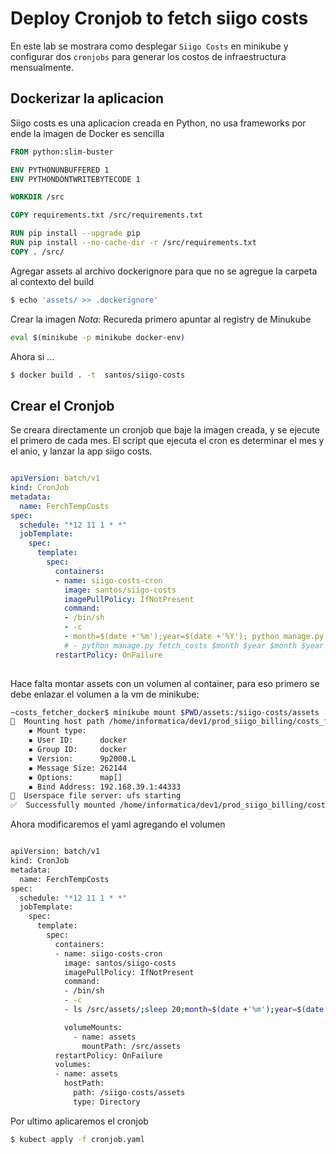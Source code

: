 # Deploy Cronjob to fetch siigo costs
En este lab se mostrara como desplegar `Siigo Costs` en minikube y configurar dos `cronjobs` para generar los costos de infraestructura mensualmente.
<!-- ![diagrama arquitectura](../img/docker-coins.png) -->

## Dockerizar la aplicacion

Siigo costs es una aplicacion creada en Python, no usa frameworks por ende la imagen de Docker es sencilla

```Dockerfile 
FROM python:slim-buster

ENV PYTHONUNBUFFERED 1
ENV PYTHONDONTWRITEBYTECODE 1

WORKDIR /src

COPY requirements.txt /src/requirements.txt

RUN pip install --upgrade pip
RUN pip install --no-cache-dir -r /src/requirements.txt
COPY . /src/


```
Agregar assets al archivo dockerignore para que no se  agregue la carpeta al contexto del build

```bash
$ echo 'assets/ >> .dockerignore'
```

Crear la imagen
*Nota:* Recureda primero apuntar al registry de Minukube

```bash
eval $(minikube -p minikube docker-env)
```

Ahora si ...

```bash
$ docker build . -t  santos/siigo-costs
```

## Crear el Cronjob
Se creara directamente un cronjob que baje la imagen creada, y se ejecute el primero de cada mes.
El script que ejecuta el cron es determinar el mes y el anio, y lanzar la app siigo costs.

```yaml

apiVersion: batch/v1
kind: CronJob
metadata:
  name: FerchTempCosts
spec:
  schedule: "*12 11 1 * *"
  jobTemplate:
    spec:
      template:
        spec:
          containers:
          - name: siigo-costs-cron
            image: santos/siigo-costs
            imagePullPolicy: IfNotPresent
            command:
            - /bin/sh
            - -c
            - month=$(date +'%m');year=$(date +'%Y'); python manage.py fetch_costs $month $year $month $year 1 0;
            # - python manage.py fetch_costs $month $year $month $year 1 0;
          restartPolicy: OnFailure
          
```

Hace falta montar assets con un volumen al container, para eso primero se debe enlazar el volumen a la vm de minikube:

```bash
~costs_fetcher_docker$ minikube mount $PWD/assets:/siigo-costs/assets
📁  Mounting host path /home/informatica/dev1/prod_siigo_billing/costs_fetcher_docker/assets into VM as /siigo-costs/assets ...
    ▪ Mount type:   
    ▪ User ID:      docker
    ▪ Group ID:     docker
    ▪ Version:      9p2000.L
    ▪ Message Size: 262144
    ▪ Options:      map[]
    ▪ Bind Address: 192.168.39.1:44333
🚀  Userspace file server: ufs starting
✅  Successfully mounted /home/informatica/dev1/prod_siigo_billing/costs_fetcher_docker/assets to /siigo-costs/assets


```
Ahora modificaremos el yaml agregando el volumen

```sh

apiVersion: batch/v1
kind: CronJob
metadata:
  name: FerchTempCosts
spec:
  schedule: "*12 11 1 * *"
  jobTemplate:
    spec:
      template:
        spec:
          containers:
          - name: siigo-costs-cron
            image: santos/siigo-costs
            imagePullPolicy: IfNotPresent
            command:
            - /bin/sh
            - -c
            - ls /src/assets/;sleep 20;month=$(date +'%m');year=$(date +'%Y'); python manage.py fetch_costs $month $year $month $year 1 0;

            volumeMounts:
              - name: assets
                mountPath: /src/assets
          restartPolicy: OnFailure
          volumes:
          - name: assets
            hostPath:
              path: /siigo-costs/assets
              type: Directory


```
Por ultimo aplicaremos el cronjob

```sh
$ kubect apply -f cronjob.yaml
```
